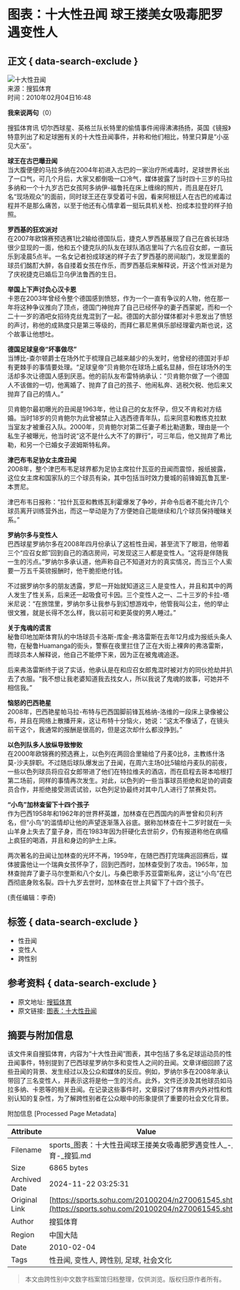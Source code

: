 # 图表：十大性丑闻 球王搂美女吸毒肥罗遇变性人

## 正文 { data-search-exclude }


![十大性丑闻](https://i1.itc.cn/20100107/69f_7ad217de_313f_4ac1_accf_71aae45abeba_0.gif)  
来源：搜狐体育  
时间：2010年02月04日16:48

**我来说两句**（0）

搜狐体育讯 切尔西球星、英格兰队长特里的偷情事件闹得沸沸扬扬，英国《镜报》特意列出了和足球圈有关的十大性丑闻事件，并称和他们相比，特里只算是“小巫见大巫”。

**球王在古巴曝丑闻**  
当大腹便便的马拉多纳在2004年初进入古巴的一家治疗所戒毒时，足球世界长出了一口气，可几个月后，大家又都倒吸一口冷气，媒体披露了当时四十三岁的马拉多纳和一个十九岁古巴女孩阿多纳伊-福鲁托在床上缠绵的照片，而且是在好几名“现场观众”的面前，同时球王还在享受着可卡因，看来阿根廷人在古巴的戒毒过程并不是那么痛苦，以至于他还有心情拿着一挺玩具机关枪、扮成本拉登的样子拍照。

**罗西基的狂欢派对**  
在2007年欧锦赛预选赛1比2输给德国队后，捷克人罗西基展现了自己在酋长球场很少显现的一面，他和五个捷克队的队友在球队酒店里叫了六名应召女郎，一直玩乐到凌晨5点半。一名女记者扮成球迷的样子去了罗西基的房间敲门，发现里面的球员们酩酊大醉，各自搂着女孩在作乐，而罗西基后来解释说，开这个性派对是为了庆祝捷克已婚后卫乌伊法鲁西的生日。

**举国上下声讨负心汉卡恩**  
卡恩在2003年曾经令整个德国感到愤怒，作为一个一直有争议的人物，他在那一年将这种争议推向了顶点，德国门神抛弃了自己已经怀孕的妻子西蒙妮，而和一个二十一岁的酒吧女招待克丝鬼混到了一起。德国的大部分媒体都对卡恩发出了愤怒的声讨，称他的成熟度只是第三等级的，而拜仁慕尼黑俱乐部经理霍内斯也说，这个故事让他想吐。

**德国足球皇帝“坏事做尽”**  
当博比-查尔顿爵士在场外忙于梳理自己越来越少的头发时，他曾经的德国对手却有更棘手的事情要处理。“足球皇帝”贝肯鲍尔在球场上威名显赫，但在球场外的生活却多次让德国人感到厌恶。他的前队友布雷特纳承认：“贝肯鲍尔做了一个德国人不该做的一切，他离婚了、抛弃了自己的孩子、他闹私奔、逃税欠税、他后来又抛弃了自己的情人。”

贝肯鲍尔最初曝光的丑闻是1963年，他让自己的女友怀孕，但又不肯和对方结婚。当时18岁的贝肯鲍尔为此曾被禁止入选西德青年队，后来同意和教练克拉默当室友才被重召入队。2000年，贝肯鲍尔对第二任妻子希比勒道歉，理由是一个私生子被曝光，他当时说“这不是什么大不了的罪行”，可三年后，他又抛弃了希比勒，和另一个已婚女子波姆斯特私奔。

**津巴布韦足协女主席丑闻**  
2008年，整个津巴布韦足球界都为足协主席拉什瓦亚的丑闻而震惊，报纸披露，这位女主席和国家队的三个球员有染，其中包括当时效力曼城的前锋姆瓦鲁瓦里-本贾尼。

津巴布韦日报称：“拉什瓦亚和教练瓦利霍爆发了争吵，并命令后者不能允许几个球员离开训练营外出，而这一举动是为了方便她自己能继续和几个球员保持暧昧关系。”

**罗纳尔多与变性人**  
巴西球星罗纳尔多在2008年四月份承认了这桩性丑闻，甚至流下了眼泪，他带着三个“应召女郎”回到自己的酒店房间，可发现这三人都是变性人。“这将是伴随我一生的污点。”罗纳尔多承认道，他声称自己不知道对方的真实情况，而当三个人索要一万五千英镑报酬时，他干脆拒绝付钱。

不过据罗纳尔多的朋友透露，罗尼一开始就知道这三人是变性人，并且和其中的两人发生了性关系，后来还一起吸食可卡因。三个变性人之一、二十三岁的卡拉-塔米尼说：“在旅馆里，罗纳尔多让我参与到幻想游戏中，他管我叫公主，他的举止很文雅，就是长得不怎么样，我以前可和更英俊的男人睡过。”

**关于鬼魂的谎言**  
秘鲁印地加斯体育队的中场球员卡洛斯-库金-弗洛雷斯在去年12月成为报纸头条人物，在秘鲁Huamanga的街头，警察在夜里拦住了正在大街上裸奔的弗洛雷斯，而球员本人解释说，他自己不能停下来，因为正在被鬼魂追逐。

后来弗洛雷斯终于说了实话，他承认是在和应召女郎鬼混时被对方的同伙抢劫并扒去了衣服。“我不想让我老婆知道我去找女人，所以我说了鬼魂的故事，可她并不相信我。”

**恼怒的巴西艳星**  
2008年，巴西艳星帕马拉-布特与巴西国脚前锋瓦格纳-洛维的一段床上录像被公布，并且在网络上散播开来，这让布特十分恼火，她说：“这太不像话了，在镜头前干这个，我通常的报酬是很高的，但是这次却什么都没挣到。”

**以色列队多人放纵导致惨败**  
在2000年欧锦赛的预选赛上，以色列在两回合里输给了丹麦0比8，主教练什洛莫-沙夫辞职。不过随后球队爆发出了丑闻，在周六主场0比5输给丹麦队的前夜，一些以色列球员将应召女郎带进了他们在特拉维夫的酒店，而在启程去哥本哈根打第二场前，同样的事情再次发生。对此，以色列的一些当事球员拒绝和足协的调查员合作，并拒绝接受测谎试验，以色列足协最终对其中几人进行了禁赛处罚。

**“小鸟”加林查留下十四个孩子**  
作为巴西1958年和1962年的世界杯英雄，加林查在巴西国内的声誉曾和贝利齐名，但“小鸟”的滥情却让他的声望逐渐落入谷底。据称加林查在十二岁时就在一头山羊身上失去了童子身，而在1983年因为肝硬化去世前夕，仍有报道称他在病榻上疯狂的喝酒，并且和身边的护士上床。

两次著名的丑闻让加林查的光环不再，1959年，在随巴西打完瑞典巡回赛后，媒体披露他让一个瑞典女孩怀孕了，回到巴西时，加林查受到了攻击。1965年，加林查抛弃了妻子马尔奎斯和八个女儿，与桑巴歌手苏亚雷斯私奔，这让“小鸟”在巴西彻底身败名裂。四十九岁去世时，加林查在世上共留下了十四个孩子。

(责任编辑：李奇)

## 标签 { data-search-exclude }
- 性丑闻
- 变性人
- 跨性别

## 参考资料 { data-search-exclude }
- 原文地址: [搜狐体育](https://sports.sohu.com/) 
- 原文链接: [图表：十大性丑闻](https://sports.sohu.com/s2009/guojizuqiutubiao/)

## 摘要与附加信息

<!-- tcd_abstract -->
该文件来自搜狐体育，内容为“十大性丑闻”图表，其中包括了多名足球运动员的性丑闻事件，特别提到了巴西球星罗纳尔多和变性人之间的丑闻。文章详细回顾了这些丑闻的背景、发生经过以及公众和媒体的反应。例如，罗纳尔多在2008年承认带回了三名变性人，并表示这将是他一生的污点。此外，文件还涉及其他球员如马拉多纳、卡恩等的相关丑闻。在记录这些事件时，文章探讨了体育界内外对性和性别认知的复杂性，为了解跨性别者在公众眼中的形象提供了重要的社会文化背景。
<!-- tcd_abstract_end -->

附加信息 [Processed Page Metadata]

| Attribute       | Value                                  |
|-----------------|----------------------------------------|
| Filename        | sports_图表：十大性丑闻球王搂美女吸毒肥罗遇变性人_-_体育-_搜狐.md                             |
| Size            | 6865 bytes                           |
| Archived Date   | 2024-11-22 03:25:31                             |
| Original Link   | [https://sports.sohu.com/20100204/n270061545.shtml](https://sports.sohu.com/20100204/n270061545.shtml)                       |
| Author          | 搜狐体育                               |
| Region          | 中国大陆                               |
| Date            | 2010-02-04                                 |
| Tags            | 性丑闻, 变性人, 跨性别, 足球, 社会文化                                 |
>
> 本文由跨性别中文数字档案馆归档整理，仅供浏览。版权归原作者所有。
>